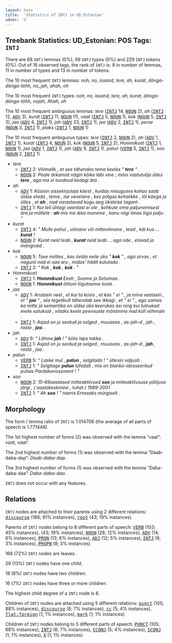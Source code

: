 ```yaml
---
layout: base
title:  'Statistics of INTJ in UD_Estonian'
udver: '2'
---
```


## Treebank Statistics: UD_Estonian: POS Tags: `INTJ`

There are 68 `INTJ` lemmas (0%), 69 `INTJ` types (0%) and 229 `INTJ` tokens (0%).
Out of 16 observed tags, the rank of `INTJ` is: 9 in number of lemmas, 11 in number of types and 13 in number of tokens.

The 10 most frequent `INTJ` lemmas: <em>noh, no, issand, tere, ah, kurat, dõnga-dõnga-tõhh, no_jah, ahah, oh</em>

The 10 most frequent `INTJ` types:  <em>noh, no, issand, tere, ah, kurat, dõnga-dõnga-tõhh, nojah, Ahah, oh</em>

The 10 most frequent ambiguous lemmas: <em>tere</em> (<tt><a href="et-pos-INTJ.html">INTJ</a></tt> 14, <tt><a href="et-pos-NOUN.html">NOUN</a></tt> 2), <em>ah</em> (<tt><a href="et-pos-INTJ.html">INTJ</a></tt> 12, <tt><a href="et-pos-ADV.html">ADV</a></tt> 3), <em>kurat</em> (<tt><a href="et-pos-INTJ.html">INTJ</a></tt> 11, <tt><a href="et-pos-NOUN.html">NOUN</a></tt> 11), <em>vaat</em> (<tt><a href="et-pos-INTJ.html">INTJ</a></tt> 5, <tt><a href="et-pos-NOUN.html">NOUN</a></tt> 1), <em>kok</em> (<tt><a href="et-pos-NOUN.html">NOUN</a></tt> 5, <tt><a href="et-pos-INTJ.html">INTJ</a></tt> 3), <em>jaa</em> (<tt><a href="et-pos-ADV.html">ADV</a></tt> 4, <tt><a href="et-pos-INTJ.html">INTJ</a></tt> 1), <em>jah</em> (<tt><a href="et-pos-ADV.html">ADV</a></tt> 33, <tt><a href="et-pos-INTJ.html">INTJ</a></tt> 1), <em>jee</em> (<tt><a href="et-pos-ADV.html">ADV</a></tt> 2, <tt><a href="et-pos-INTJ.html">INTJ</a></tt> 1), <em>perse</em> (<tt><a href="et-pos-NOUN.html">NOUN</a></tt> 3, <tt><a href="et-pos-INTJ.html">INTJ</a></tt> 1), <em>plaks</em> (<tt><a href="et-pos-INTJ.html">INTJ</a></tt> 1, <tt><a href="et-pos-NOUN.html">NOUN</a></tt> 1)

The 10 most frequent ambiguous types:  <em>tere</em> (<tt><a href="et-pos-INTJ.html">INTJ</a></tt> 2, <tt><a href="et-pos-NOUN.html">NOUN</a></tt> 2), <em>ah</em> (<tt><a href="et-pos-ADV.html">ADV</a></tt> 1, <tt><a href="et-pos-INTJ.html">INTJ</a></tt> 1), <em>kurat</em> (<tt><a href="et-pos-INTJ.html">INTJ</a></tt> 4, <tt><a href="et-pos-NOUN.html">NOUN</a></tt> 2), <em>kok</em> (<tt><a href="et-pos-NOUN.html">NOUN</a></tt> 5, <tt><a href="et-pos-INTJ.html">INTJ</a></tt> 2), <em>Hommikust</em> (<tt><a href="et-pos-INTJ.html">INTJ</a></tt> 1, <tt><a href="et-pos-NOUN.html">NOUN</a></tt> 1), <em>jaa</em> (<tt><a href="et-pos-ADV.html">ADV</a></tt> 1, <tt><a href="et-pos-INTJ.html">INTJ</a></tt> 1), <em>jah</em> (<tt><a href="et-pos-ADV.html">ADV</a></tt> 9, <tt><a href="et-pos-INTJ.html">INTJ</a></tt> 1), <em>palun</em> (<tt><a href="et-pos-VERB.html">VERB</a></tt> 5, <tt><a href="et-pos-INTJ.html">INTJ</a></tt> 1), <em>soo</em> (<tt><a href="et-pos-NOUN.html">NOUN</a></tt> 2, <tt><a href="et-pos-INTJ.html">INTJ</a></tt> 1)


* <em>tere</em>
  * <tt><a href="et-pos-INTJ.html">INTJ</a></tt> 2: <em>Võimalik , et see tähendas tema keeles " <b>tere</b> " .</em>
  * <tt><a href="et-pos-NOUN.html">NOUN</a></tt> 2: <em>Peale ärkamist nägin kõike läbi vine ; mõni vastutulija ütles <b>tere</b> , aga ma ei tundnud kedagi ära .</em>
* <em>ah</em>
  * <tt><a href="et-pos-ADV.html">ADV</a></tt> 1: <em>Küsisin sissekirjutaja käest , kuidas niisuguses kohas saab üldse elada , tema , ise venelane , kes põlgas kohalikke , lõi käega ja ütles , et <b>ah</b> , nad varastavad kogu aeg üksteise tagant .</em>
  * <tt><a href="et-pos-INTJ.html">INTJ</a></tt> 1: <em>Kui teil ühtegi vaenlast ei ole , kohkute oma paljunemisest ära ja mõtlete : <b>ah</b> mis me ikka muneme , kanu niigi ilmas liiga palju . "</em>
* <em>kurat</em>
  * <tt><a href="et-pos-INTJ.html">INTJ</a></tt> 4: <em>" Mulle pohui , viimane või mitteviimane , tead , käi kus ... <b>kurat</b> !</em>
  * <tt><a href="et-pos-NOUN.html">NOUN</a></tt> 2: <em>Kurat neid teab , <b>kurat</b> neid teab ... aga näe , elavad ja mängivad .</em>
* <em>kok</em>
  * <tt><a href="et-pos-NOUN.html">NOUN</a></tt> 5: <em>Tsee mõtles , kas öelda neile üks " <b>kok</b> " , aga arvas , et nagunii nad ei saa aru , midas' häält kulutada .</em>
  * <tt><a href="et-pos-INTJ.html">INTJ</a></tt> 2: <em>" Kok , <b>kok</b> , <b>kok</b> . "</em>
* <em>Hommikust</em>
  * <tt><a href="et-pos-INTJ.html">INTJ</a></tt> 1: <em><b>Hommikust</b> Eesti , Soome ja Setumaa .</em>
  * <tt><a href="et-pos-NOUN.html">NOUN</a></tt> 1: <em><b>Hommikust</b> õhtuni liigutasime toole .</em>
* <em>jaa</em>
  * <tt><a href="et-pos-ADV.html">ADV</a></tt> 1: <em>Arutasin veel , et kui ta küsis , et kas " ei " , ja mina vastasin , et " <b>jaa</b> " , siis tegelikult tähendab see ikkagi , et " ei " , aga samas ka mitte ja semantika on üldse üks keerukas asi ning kui tulnukad meile satuksid , võtaks keele peensuste mõistmine nad küll võhmale .</em>
  * <tt><a href="et-pos-INTJ.html">INTJ</a></tt> 1: <em>Asjad on ju seotud ja selged , muuseas , as-jah-d , jah , rasta , <b>jaa</b> .</em>
* <em>jah</em>
  * <tt><a href="et-pos-ADV.html">ADV</a></tt> 9: <em>" Lähme <b>jah</b> ! " kiitis laps takka .</em>
  * <tt><a href="et-pos-INTJ.html">INTJ</a></tt> 1: <em>Asjad on ju seotud ja selged , muuseas , as-jah-d , <b>jah</b> , rasta , jaa .</em>
* <em>palun</em>
  * <tt><a href="et-pos-VERB.html">VERB</a></tt> 5: <em>" Laske mul , <b>palun</b> , selgitada ! " ütlesin valjusti .</em>
  * <tt><a href="et-pos-INTJ.html">INTJ</a></tt> 1: <em>" Selgitage <b>palun</b> lühidalt , mis on blanko-idosseeritud puhas Pardakonossment ! "</em>
* <em>soo</em>
  * <tt><a href="et-pos-NOUN.html">NOUN</a></tt> 2: <em>15-69aastased mitteaktiivsed <b>soo</b> ja mitteaktiivsuse põhjuse järgi , ( aastakeskmine , tuhat ) 1989-2001</em>
  * <tt><a href="et-pos-INTJ.html">INTJ</a></tt> 1: <em>" Ah <b>soo</b> ! " naeris Ernesaks mürgiselt .</em>

## Morphology

The form / lemma ratio of `INTJ` is 1.014706 (the average of all parts of speech is 1.771448).

The 1st highest number of forms (2) was observed with the lemma “vaat”: <em>vaat, vaat'</em>.

The 2nd highest number of forms (1) was observed with the lemma “Daab-daba-dap”: <em>Daab-daba-dap</em>.

The 3rd highest number of forms (1) was observed with the lemma “Daba-daba-daa”: <em>Daba-daba-daa</em>.

`INTJ` does not occur with any features.


## Relations

`INTJ` nodes are attached to their parents using 2 different relations: <tt><a href="et-dep-discourse.html">discourse</a></tt> (186; 81% instances), <tt><a href="et-dep-root.html">root</a></tt> (43; 19% instances)

Parents of `INTJ` nodes belong to 8 different parts of speech: <tt><a href="et-pos-VERB.html">VERB</a></tt> (103; 45% instances),  (43; 19% instances), <tt><a href="et-pos-NOUN.html">NOUN</a></tt> (28; 12% instances), <tt><a href="et-pos-ADV.html">ADV</a></tt> (14; 6% instances), <tt><a href="et-pos-PRON.html">PRON</a></tt> (13; 6% instances), <tt><a href="et-pos-ADJ.html">ADJ</a></tt> (12; 5% instances), <tt><a href="et-pos-INTJ.html">INTJ</a></tt> (8; 3% instances), <tt><a href="et-pos-PROPN.html">PROPN</a></tt> (8; 3% instances)

166 (72%) `INTJ` nodes are leaves.

29 (13%) `INTJ` nodes have one child.

18 (8%) `INTJ` nodes have two children.

16 (7%) `INTJ` nodes have three or more children.

The highest child degree of a `INTJ` node is 6.

Children of `INTJ` nodes are attached using 5 different relations: <tt><a href="et-dep-punct.html">punct</a></tt> (105; 88% instances), <tt><a href="et-dep-discourse.html">discourse</a></tt> (8; 7% instances), <tt><a href="et-dep-cc.html">cc</a></tt> (5; 4% instances), <tt><a href="et-dep-flat-foreign.html">flat:foreign</a></tt> (1; 1% instances), <tt><a href="et-dep-mark.html">mark</a></tt> (1; 1% instances)

Children of `INTJ` nodes belong to 5 different parts of speech: <tt><a href="et-pos-PUNCT.html">PUNCT</a></tt> (105; 88% instances), <tt><a href="et-pos-INTJ.html">INTJ</a></tt> (8; 7% instances), <tt><a href="et-pos-CCONJ.html">CCONJ</a></tt> (5; 4% instances), <tt><a href="et-pos-SCONJ.html">SCONJ</a></tt> (1; 1% instances), <tt><a href="et-pos-X.html">X</a></tt> (1; 1% instances)

